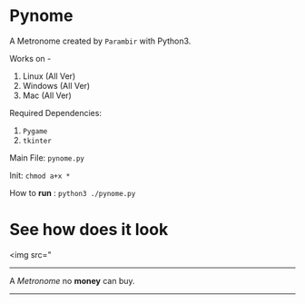 # Pynome

A Metronome created by `Parambir` with Python3.

Works on -
1. Linux (All Ver)
2. Windows (All Ver)
3. Mac (All Ver)

Required Dependencies:

1. `Pygame`
2. `tkinter`

Main File: `pynome.py`

Init: `chmod a+x *`

How to **run** : `python3 ./pynome.py`


# See how does it look

<img src="


<hr>

A *Metronome* no **money** can buy.

<hr>
